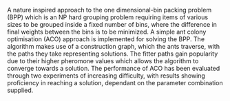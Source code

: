 A nature inspired approach to the one dimensional-bin packing problem (BPP) which is an NP hard grouping problem requiring items of various sizes to be grouped inside a fixed number of bins, where the difference in final weights between the bins is to be minimized. A simple ant colony optimisation (ACO) approach is implemented for solving the BPP. The algorithm makes use of a construction graph, which the ants traverse, with the paths they take representing solutions. The fitter paths gain popularity due to their higher pheromone values which allows the algorithm to converge towards a solution. The performance of ACO has been evaluated through two experiments of increasing difficulty, with results showing proficiency in reaching a solution, dependant on the parameter combination supplied.
